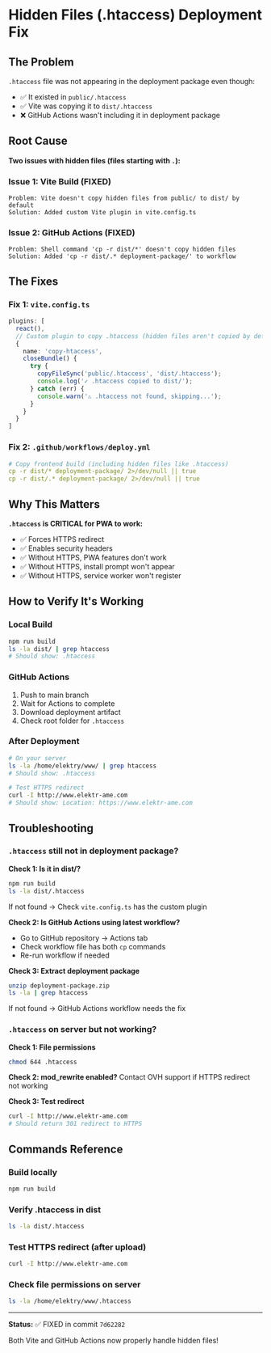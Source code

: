# Hidden Files (.htaccess) Deployment Fix

## The Problem

`.htaccess` file was not appearing in the deployment package even though:
- ✅ It existed in `public/.htaccess`
- ✅ Vite was copying it to `dist/.htaccess`
- ❌ GitHub Actions wasn't including it in deployment package

## Root Cause

**Two issues with hidden files (files starting with `.`):**

### Issue 1: Vite Build (FIXED)
```
Problem: Vite doesn't copy hidden files from public/ to dist/ by default
Solution: Added custom Vite plugin in vite.config.ts
```

### Issue 2: GitHub Actions (FIXED)
```
Problem: Shell command 'cp -r dist/*' doesn't copy hidden files
Solution: Added 'cp -r dist/.* deployment-package/' to workflow
```

## The Fixes

### Fix 1: `vite.config.ts`
```typescript
plugins: [
  react(),
  // Custom plugin to copy .htaccess (hidden files aren't copied by default)
  {
    name: 'copy-htaccess',
    closeBundle() {
      try {
        copyFileSync('public/.htaccess', 'dist/.htaccess');
        console.log('✓ .htaccess copied to dist/');
      } catch (err) {
        console.warn('⚠ .htaccess not found, skipping...');
      }
    }
  }
]
```

### Fix 2: `.github/workflows/deploy.yml`
```yaml
# Copy frontend build (including hidden files like .htaccess)
cp -r dist/* deployment-package/ 2>/dev/null || true
cp -r dist/.* deployment-package/ 2>/dev/null || true
```

## Why This Matters

**`.htaccess` is CRITICAL for PWA to work:**
- ✅ Forces HTTPS redirect
- ✅ Enables security headers
- ✅ Without HTTPS, PWA features don't work
- ✅ Without HTTPS, install prompt won't appear
- ✅ Without HTTPS, service worker won't register

## How to Verify It's Working

### Local Build
```bash
npm run build
ls -la dist/ | grep htaccess
# Should show: .htaccess
```

### GitHub Actions
1. Push to main branch
2. Wait for Actions to complete
3. Download deployment artifact
4. Check root folder for `.htaccess`

### After Deployment
```bash
# On your server
ls -la /home/elektry/www/ | grep htaccess
# Should show: .htaccess

# Test HTTPS redirect
curl -I http://www.elektr-ame.com
# Should show: Location: https://www.elektr-ame.com
```

## Troubleshooting

### `.htaccess` still not in deployment package?

**Check 1: Is it in dist/?**
```bash
npm run build
ls -la dist/.htaccess
```
If not found → Check `vite.config.ts` has the custom plugin

**Check 2: Is GitHub Actions using latest workflow?**
- Go to GitHub repository → Actions tab
- Check workflow file has both `cp` commands
- Re-run workflow if needed

**Check 3: Extract deployment package**
```bash
unzip deployment-package.zip
ls -la | grep htaccess
```
If not found → GitHub Actions workflow needs the fix

### `.htaccess` on server but not working?

**Check 1: File permissions**
```bash
chmod 644 .htaccess
```

**Check 2: mod_rewrite enabled?**
Contact OVH support if HTTPS redirect not working

**Check 3: Test redirect**
```bash
curl -I http://www.elektr-ame.com
# Should return 301 redirect to HTTPS
```

## Commands Reference

### Build locally
```bash
npm run build
```

### Verify .htaccess in dist
```bash
ls -la dist/.htaccess
```

### Test HTTPS redirect (after upload)
```bash
curl -I http://www.elektr-ame.com
```

### Check file permissions on server
```bash
ls -la /home/elektry/www/.htaccess
```

---

**Status:** ✅ FIXED in commit `7d62282`

Both Vite and GitHub Actions now properly handle hidden files!

